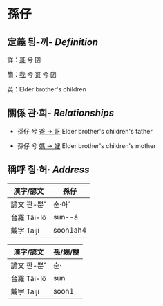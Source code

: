 # 孫仔
## 定義 딍-끼- _Definition_
詳：[哥](member4.md) 兮 囝

簡：[我](member1.md) 兮 [哥](member4.md) 兮 囝

英：Elder brother's children

## 關係 관·희- _Relationships_

- 孫仔 兮 [爸 → 哥](member4.md) Elder brother's children's father

- 孫仔 兮 [媽 → 嫂](member21.md) Elder brother's children's mother



## 稱呼 칑·허· _Address_

漢字/諺文 | 孫仔
--- | ---
諺文 깐-뿐ˆ | 순·아ˊ
台羅 Tâi-lô | sun--á
戴字 Taiji | soon1ah4


漢字/諺文 | 孫/甥/嬲
--- | ---
諺文 깐-뿐ˆ | 순·
台羅 Tâi-lô | sun
戴字 Taiji | soon1


